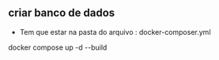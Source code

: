 ## criar banco de dados
* Tem que estar na pasta do arquivo :  docker-composer.yml


docker compose up -d --build  


